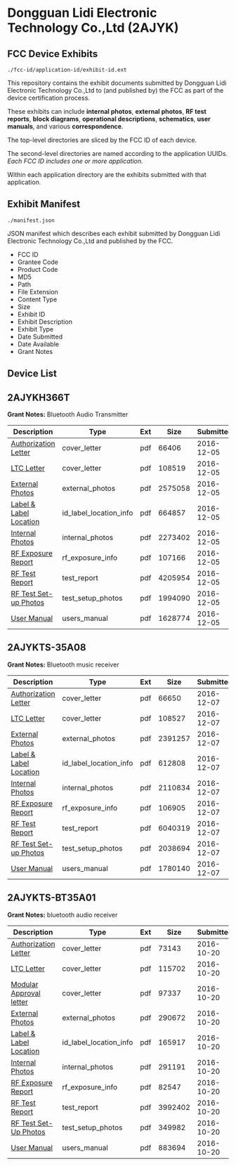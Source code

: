# Dongguan Lidi Electronic Technology Co.,Ltd (2AJYK)
## FCC Device Exhibits

```
./fcc-id/application-id/exhibit-id.ext
```

This repository contains the exhibit documents submitted by Dongguan Lidi Electronic Technology Co.,Ltd to (and published by) the FCC as part of the device certification process.

These exhibits can include **internal photos**, **external photos**, **RF test reports**, **block diagrams**, **operational descriptions**, **schematics**, **user manuals**, and various **correspondence**.

The top-level directories are sliced by the FCC ID of each device.

The second-level directories are named according to the application UUIDs. *Each FCC ID includes one or more application.*

Within each application directory are the exhibits submitted with that application. 

## Exhibit Manifest

```
./manifest.json
```

JSON manifest which describes each exhibit submitted by Dongguan Lidi Electronic Technology Co.,Ltd and published by the FCC.

- FCC ID
- Grantee Code
- Product Code
- MD5
- Path
- File Extension
- Content Type
- Size
- Exhibit ID
- Exhibit Description
- Exhibit Type
- Date Submitted
- Date Available
- Grant Notes

## Device List
## 2AJYKH366T
**Grant Notes:** Bluetooth Audio Transmitter

| Description | Type | Ext | Size | Submitted | Available |
| ----------- | ---- | --- | ---- | --------- | --------- |
| [Authorization Letter](2AJYKH366T/c86996a0fcf981a918d93ce92115e7d3/3217269.pdf) | cover_letter | pdf | 66406 | 2016-12-05 | 2016-12-05 |
| [LTC Letter](2AJYKH366T/c86996a0fcf981a918d93ce92115e7d3/3217270.pdf) | cover_letter | pdf | 108519 | 2016-12-05 | 2016-12-05 |
| [External Photos](2AJYKH366T/c86996a0fcf981a918d93ce92115e7d3/3217271.pdf) | external_photos | pdf | 2575058 | 2016-12-05 | 2016-12-05 |
| [Label & Label Location](2AJYKH366T/c86996a0fcf981a918d93ce92115e7d3/3217272.pdf) | id_label_location_info | pdf | 664857 | 2016-12-05 | 2016-12-05 |
| [Internal Photos](2AJYKH366T/c86996a0fcf981a918d93ce92115e7d3/3217273.pdf) | internal_photos | pdf | 2273402 | 2016-12-05 | 2016-12-05 |
| [RF Exposure Report](2AJYKH366T/c86996a0fcf981a918d93ce92115e7d3/3217275.pdf) | rf_exposure_info | pdf | 107166 | 2016-12-05 | 2016-12-05 |
| [RF Test Report](2AJYKH366T/c86996a0fcf981a918d93ce92115e7d3/3217277.pdf) | test_report | pdf | 4205954 | 2016-12-05 | 2016-12-05 |
| [RF Test Set-up Photos](2AJYKH366T/c86996a0fcf981a918d93ce92115e7d3/3217278.pdf) | test_setup_photos | pdf | 1994090 | 2016-12-05 | 2016-12-05 |
| [User Manual](2AJYKH366T/c86996a0fcf981a918d93ce92115e7d3/3217279.pdf) | users_manual | pdf | 1628774 | 2016-12-05 | 2016-12-05 |
## 2AJYKTS-35A08
**Grant Notes:** Bluetooth music receiver

| Description | Type | Ext | Size | Submitted | Available |
| ----------- | ---- | --- | ---- | --------- | --------- |
| [Authorization Letter](2AJYKTS-35A08/9e86c68aa8aba6051b8d7cd861edb47d/3220142.pdf) | cover_letter | pdf | 66650 | 2016-12-07 | 2016-12-07 |
| [LTC Letter](2AJYKTS-35A08/9e86c68aa8aba6051b8d7cd861edb47d/3220143.pdf) | cover_letter | pdf | 108527 | 2016-12-07 | 2016-12-07 |
| [External Photos](2AJYKTS-35A08/9e86c68aa8aba6051b8d7cd861edb47d/3220144.pdf) | external_photos | pdf | 2391257 | 2016-12-07 | 2016-12-07 |
| [Label & Label Location](2AJYKTS-35A08/9e86c68aa8aba6051b8d7cd861edb47d/3220145.pdf) | id_label_location_info | pdf | 612808 | 2016-12-07 | 2016-12-07 |
| [Internal Photos](2AJYKTS-35A08/9e86c68aa8aba6051b8d7cd861edb47d/3220146.pdf) | internal_photos | pdf | 2110834 | 2016-12-07 | 2016-12-07 |
| [RF Exposure Report](2AJYKTS-35A08/9e86c68aa8aba6051b8d7cd861edb47d/3220148.pdf) | rf_exposure_info | pdf | 106905 | 2016-12-07 | 2016-12-07 |
| [RF Test Report](2AJYKTS-35A08/9e86c68aa8aba6051b8d7cd861edb47d/3220150.pdf) | test_report | pdf | 6040319 | 2016-12-07 | 2016-12-07 |
| [RF Test Set-up Photos](2AJYKTS-35A08/9e86c68aa8aba6051b8d7cd861edb47d/3220151.pdf) | test_setup_photos | pdf | 2038694 | 2016-12-07 | 2016-12-07 |
| [User Manual](2AJYKTS-35A08/9e86c68aa8aba6051b8d7cd861edb47d/3220152.pdf) | users_manual | pdf | 1780140 | 2016-12-07 | 2016-12-07 |
## 2AJYKTS-BT35A01
**Grant Notes:** bluetooth audio receiver

| Description | Type | Ext | Size | Submitted | Available |
| ----------- | ---- | --- | ---- | --------- | --------- |
| [Authorization Letter](2AJYKTS-BT35A01/033cd0a90b344470f5c0433390637039/3169107.pdf) | cover_letter | pdf | 73143 | 2016-10-20 | 2016-10-21 |
| [LTC Letter](2AJYKTS-BT35A01/033cd0a90b344470f5c0433390637039/3169108.pdf) | cover_letter | pdf | 115702 | 2016-10-20 | 2016-10-21 |
| [Modular Approval letter](2AJYKTS-BT35A01/033cd0a90b344470f5c0433390637039/3169109.pdf) | cover_letter | pdf | 97337 | 2016-10-20 | 2016-10-21 |
| [External Photos](2AJYKTS-BT35A01/033cd0a90b344470f5c0433390637039/3169110.pdf) | external_photos | pdf | 290672 | 2016-10-20 | 2016-10-21 |
| [Label & Label Location](2AJYKTS-BT35A01/033cd0a90b344470f5c0433390637039/3169111.pdf) | id_label_location_info | pdf | 165917 | 2016-10-20 | 2016-10-21 |
| [Internal Photos](2AJYKTS-BT35A01/033cd0a90b344470f5c0433390637039/3169112.pdf) | internal_photos | pdf | 291191 | 2016-10-20 | 2016-10-21 |
| [RF Exposure Report](2AJYKTS-BT35A01/033cd0a90b344470f5c0433390637039/3169114.pdf) | rf_exposure_info | pdf | 82547 | 2016-10-20 | 2016-10-21 |
| [RF Test Report](2AJYKTS-BT35A01/033cd0a90b344470f5c0433390637039/3169116.pdf) | test_report | pdf | 3992402 | 2016-10-20 | 2016-10-21 |
| [RF Test Set-Up Photos](2AJYKTS-BT35A01/033cd0a90b344470f5c0433390637039/3169117.pdf) | test_setup_photos | pdf | 349982 | 2016-10-20 | 2016-10-21 |
| [User Manual](2AJYKTS-BT35A01/033cd0a90b344470f5c0433390637039/3169118.pdf) | users_manual | pdf | 883694 | 2016-10-20 | 2016-10-21 |
